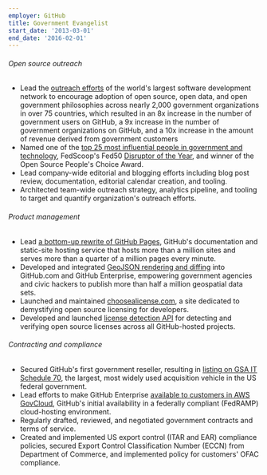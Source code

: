 ```yaml
---
employer: GitHub
title: Government Evangelist
start_date: '2013-03-01'
end_date: '2016-02-01'
---
```


###### Open source outreach <!-- markdownlint-disable-line MD002 -->

* Lead the [outreach efforts](https://government.github.com/) of the world's largest software development network to encourage adoption of open source, open data, and open government philosophies across nearly 2,000 government organizations in over 75 countries, which resulted in an 8x increase in the number of government users on GitHub, a 9x increase in the number of government organizations on GitHub, and a 10x increase in the amount of revenue derived from government customers
* Named one of the [top 25 most influential people in government and technology](http://fedscoop.com/top-federal-it-and-tech-folks-under-40/), FedScoop's Fed50 [Disruptor of the Year](http://fedscoop.com/fedscoop-50-celebrating-2014s-leaders-federal/), and winner of the Open Source People's Choice Award.
* Lead company-wide editorial and blogging efforts including blog post review, documentation, editorial calendar creation, and tooling.
* Architected team-wide outreach strategy, analytics pipeline, and tooling to target and quantify organization's outreach efforts.

###### Product management <!-- markdownlint-disable-line MD002 -->

* Lead [a bottom-up rewrite of GitHub Pages](https://github.com/blog/1992-eight-lessons-learned-hacking-on-github-pages-for-six-months), GitHub's documentation and static-site hosting service that hosts more than a million sites and serves more than a quarter of a million pages every minute.
* Developed and integrated [GeoJSON rendering and diffing](https://github.com/blog/1541-geojson-rendering-improvements) into GitHub.com and GitHub Enterprise, empowering government agencies and civic hackers to publish more than half a million geospatial data sets.
* Launched and maintained [choosealicense.com](http://choosealicense.com), a site dedicated to demystifying open source licensing for developers.
* Developed and launched [license detection API](https://github.com/blog/1964-open-source-license-usage-on-github-com) for detecting and verifying open source licenses across all GitHub-hosted projects.

###### Contracting and compliance <!-- markdownlint-disable-line MD002 -->

* Secured GitHub's first government reseller, resulting in [listing on GSA IT Schedule 70](https://www.gsaadvantage.gov/advantage/catalog/product_detail.do?gsin=11000048085068), the largest, most widely used acquisition vehicle in the US federal government.
* Lead efforts to make GitHub Enterprise [available to customers in AWS GovCloud](https://enterprise.github.com/aws/gov-cloud), GitHub's initial availability in a federally compliant (FedRAMP) cloud-hosting environment.
* Regularly drafted, reviewed, and negotiated government contracts and terms of service.
* Created and implemented US export control (ITAR and EAR) compliance policies, secured Export Control Classification Number (ECCN) from Department of Commerce, and implemented policy for customers' OFAC compliance.
